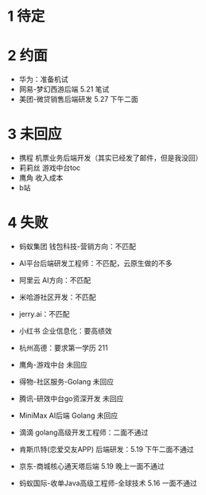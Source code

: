 # 1 待定

# 2 约面
- 华为：准备机试
- 网易-梦幻西游后端 5.21 笔试
- 美团-微贷销售后端研发 5.27 下午二面

# 3 未回应
- 携程 机票业务后端开发（其实已经发了邮件，但是我没回）
- 莉莉丝 游戏中台toc
- 鹰角 收入成本
- b站

# 4 失败
- 蚂蚁集团 钱包科技-营销方向：不匹配
- AI平台后端研发工程师：不匹配，云原生做的不多
- 阿里云 AI方向：不匹配
- 米哈游社区开发：不匹配
- jerry.ai：不匹配
- 小红书 企业信息化：要高绩效
- 杭州高德：要求第一学历 211
- 鹰角-游戏中台 未回应
- 得物-社区服务-Golang 未回应
- 腾讯-研效中台go资深开发 未回应
- MiniMax AI后端 Golang 未回应

- 滴滴 golang高级开发工程师：二面不通过
- 肯斯爪特(恋爱交友APP) 后端研发：5.19 下午二面不通过
- 京东-商城核心通天塔后端 5.19 晚上一面不通过
- 蚂蚁国际-收单Java高级工程师-全球技术 5.16 一面不通过